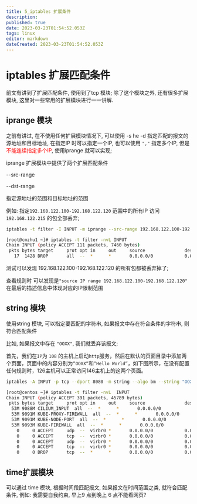 ```yaml
---
title: 5_iptables 扩展条件
description: 
published: true
date: 2023-03-23T01:54:52.053Z
tags: linux
editor: markdown
dateCreated: 2023-03-23T01:54:52.053Z
---
```


# iptables 扩展匹配条件

前文有讲到了扩展匹配条件, 使用到了tcp 模块; 除了这个模块之外, 还有很多扩展模块, 这里对一些常用的扩展模块进行一一讲解.

## iprange 模块

之前有讲过, 在不使用任何扩展模块情况下, 可以使用 -s he -d 指定匹配的报文的源地址和目标地址, 在指定IP 时可以指定一个IP, 也可以使用 `","` 指定多个IP, 但是<font color="red">不能连续指定多个IP</font>, 使用iprange 就可以实现;

iprange 扩展模块中提供了两个扩展匹配条件

--src-range

--dst-range

指定源地址的范围和目标地址的范围

例如: 指定`192.168.122.100-192.168.122.120` 范围中的所有IP 访问 `192.168.122.215` 的包全部丢弃;

```bash
iptables -t filter -I INPUT -m iprange --src-range 192.168.122.100-192.168.122.120 -j DROP
```

```bash
[root@cmzhu1 ~]# iptables -t filter -nvL INPUT
Chain INPUT (policy ACCEPT 111 packets, 7460 bytes)
 pkts bytes target     prot opt in     out     source               destination
   17  1428 DROP       all  --  *      *       0.0.0.0/0            0.0.0.0/0            source IP range 192.168.122.100-192.168.122.120
```



测试可以发现 192.168.122.100-192.168.122.120 的所有包都被丢弃掉了;

查看规则时 可以发现是`"source IP range 192.168.122.100-192.168.122.120" ` 在最后的描述信息中体现对应的IP限制范围

## string 模块

使用string 模块, 可以指定要匹配的字符串, 如果报文中存在符合条件的字符串, 则符合匹配条件

比如, 如果报文中存在 `"OOXX"`, 我们就丢弃该报文;

首先，我们在`IP`为 `108` 的主机上启动`http`服务，然后在默认的页面目录中添加两个页面，页面中的内容分别为`”OOXX”`和`”Hello World”`，如下图所示，在没有配置任何规则时，126主机可以正常访问146主机上的这两个页面。

```bash
iptables -A INPUT -p tcp --dport 8080 -m string --algo bm --string "OOXX" -j DROP

[root@centos ~]# iptables -t filter -nvL  INPUT
Chain INPUT (policy ACCEPT 391 packets, 45789 bytes)
 pkts bytes target     prot opt in     out     source               destination
  53M 9088M CILIUM_INPUT  all  --  *      *       0.0.0.0/0            0.0.0.0/0            /* cilium-feeder: CILIUM_INPUT */
  53M 9091M KUBE-PROXY-FIREWALL  all  --  *      *       0.0.0.0/0            0.0.0.0/0            /* kube-proxy firewall rules */
  53M 9091M KUBE-NODE-PORT  all  --  *      *       0.0.0.0/0            0.0.0.0/0            /* kubernetes health check rules */
  53M 9093M KUBE-FIREWALL  all  --  *      *       0.0.0.0/0            0.0.0.0/0
    0     0 ACCEPT     udp  --  virbr0 *       0.0.0.0/0            0.0.0.0/0            udp dpt:53
    0     0 ACCEPT     tcp  --  virbr0 *       0.0.0.0/0            0.0.0.0/0            tcp dpt:53
    0     0 ACCEPT     udp  --  virbr0 *       0.0.0.0/0            0.0.0.0/0            udp dpt:67
    0     0 ACCEPT     tcp  --  virbr0 *       0.0.0.0/0            0.0.0.0/0            tcp dpt:67
    0     0 DROP       tcp  --  *      *       0.0.0.0/0            0.0.0.0/0            tcp dpt:8080 STRING match  "OOXX" ALGO name bm TO 65535

```



## time扩展模块

可以通过 time 模块, 根据时间段匹配报文, 如果报文在时间范围之类, 就符合匹配条件, 例如:
我需要自我约束, 早上9 点到晚上 6 点不能看网页? 







